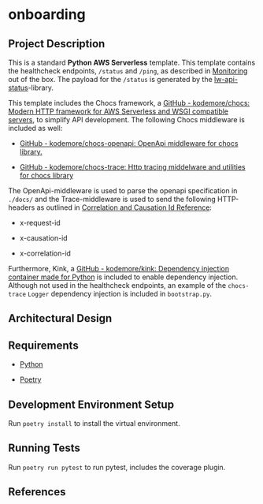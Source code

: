 # onboarding

## Project Description

This is a standard **Python AWS Serverless** template. This template contains the healthcheck endpoints, `/status` and `/ping`, as described in [Monitoring](https://workivate.atlassian.net/wiki/spaces/BE/pages/3839295511/Monitoring) out of the box. The payload for the `/status` is generated by the [lw-api-status](https://github.com/workivate/lw-api-status)-library.

This template includes the Chocs framework, a [GitHub - kodemore/chocs: Modern HTTP framework for AWS Serverless and WSGI compatible servers](https://github.com/kodemore/chocs), to simplify API development. The following Chocs middleware is included as well:

- [GitHub - kodemore/chocs-openapi: OpenApi middleware for chocs library.](https://github.com/kodemore/chocs-openapi)

- [GitHub - kodemore/chocs-trace: Http tracing middelware and utilities for chocs library](https://github.com/kodemore/chocs-trace)


The OpenApi-middleware is used to parse the openapi specification in `./docs/` and the Trace-middleware is used to send the following HTTP-headers as outlined in [Correlation and Causation Id Reference](https://workivate.atlassian.net/wiki/spaces/BE/pages/3779002373/Correlation+and+Causation+Id+Reference):

- x-request-id

- x-causation-id

- x-correlation-id


Furthermore, Kink, a [GitHub - kodemore/kink: Dependency injection container made for Python](https://github.com/kodemore/kink) is included to enable dependency injection. Although not used in the healthcheck endpoints, an example of the `chocs-trace` `Logger` dependency injection is included in `bootstrap.py`.

## Architectural Design

## Requirements

- [Python](https://www.python.org/)

- [Poetry](https://python-poetry.org/)


## Development Environment Setup

Run `poetry install` to install the virtual environment.

##

## Running Tests

Run `poetry run pytest` to run pytest, includes the coverage plugin.

##

## References

